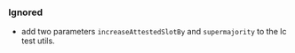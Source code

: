 ### Ignored

- add two parameters `increaseAttestedSlotBy` and `supermajority` to the lc test utils.